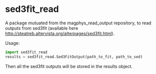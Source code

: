 # sed3fit_read
A package mutuated from the magphys_read_output repository, to read outputs from sed3fit (available here http://steatreb.altervista.org/alterpages/sed3fit.html).

Usage:

```python
import sed3fit_read
results = sed3fit_read.Sed3FitOutput(path_to_fit, path_to_sed)        
```

Then all the sed3fit outputs will be stored in the results object.
